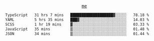 <p align="center">
  <samp>
    <a href="https://yiwwhl.com">me</a>
  </samp>
</p>

<!--START_SECTION:waka-->

```txt
TypeScript   31 hrs 7 mins   ███████████████████▓░░░░░   78.18 %
YAML         5 hrs 35 mins   ███▓░░░░░░░░░░░░░░░░░░░░░   14.03 %
SCSS         1 hr 19 mins    ▓░░░░░░░░░░░░░░░░░░░░░░░░   03.33 %
JavaScript   35 mins         ▒░░░░░░░░░░░░░░░░░░░░░░░░   01.48 %
JSON         34 mins         ▒░░░░░░░░░░░░░░░░░░░░░░░░   01.44 %
```

<!--END_SECTION:waka-->